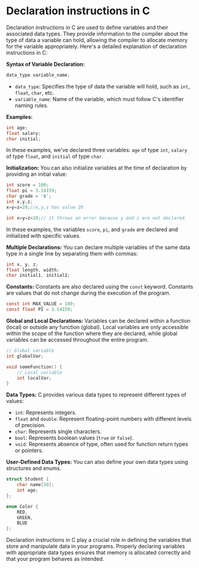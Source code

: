 # Declaration instructions in C
Declaration instructions in C are used to define variables and their associated data types. They provide information to the compiler about the type of data a variable can hold, allowing the compiler to allocate memory for the variable appropriately. Here's a detailed explanation of declaration instructions in C:

**Syntax of Variable Declaration:**
```c
data_type variable_name;
```

- `data_type`: Specifies the type of data the variable will hold, such as `int`, `float`, `char`, etc.
- `variable_name`: Name of the variable, which must follow C's identifier naming rules.

**Examples:**
```c
int age;
float salary;
char initial;
```

In these examples, we've declared three variables: `age` of type `int`, `salary` of type `float`, and `initial` of type `char`.

**Initialization:**
You can also initialize variables at the time of declaration by providing an initial value:

```c
int score = 100;
float pi = 3.14159;
char grade = 'A';
int x,y,z;
x=y=z=20;//x,y,z has value 20

int x=y=z=20;// it throws an error because y and z are not declared.
```

In these examples, the variables `score`, `pi`, and `grade` are declared and initialized with specific values.

**Multiple Declarations:**
You can declare multiple variables of the same data type in a single line by separating them with commas:

```c
int x, y, z;
float length, width;
char initial1, initial2;
```

**Constants:**
Constants are also declared using the `const` keyword. Constants are values that do not change during the execution of the program.

```c
const int MAX_VALUE = 100;
const float PI = 3.14159;
```

**Global and Local Declarations:**
Variables can be declared within a function (local) or outside any function (global). Local variables are only accessible within the scope of the function where they are declared, while global variables can be accessed throughout the entire program.

```c
// Global variable
int globalVar;

void someFunction() {
    // Local variable
    int localVar;
}
```

**Data Types:**
C provides various data types to represent different types of values:
- `int`: Represents integers.
- `float` and `double`: Represent floating-point numbers with different levels of precision.
- `char`: Represents single characters.
- `bool`: Represents boolean values (`true` or `false`).
- `void`: Represents absence of type, often used for function return types or pointers.

**User-Defined Data Types:**
You can also define your own data types using structures and enums.

```c
struct Student {
    char name[50];
    int age;
};

enum Color {
    RED,
    GREEN,
    BLUE
};
```

Declaration instructions in C play a crucial role in defining the variables that store and manipulate data in your programs. Properly declaring variables with appropriate data types ensures that memory is allocated correctly and that your program behaves as intended.
